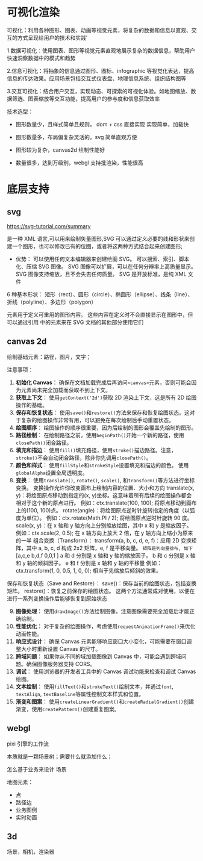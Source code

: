 # 可视化渲染

可视化：利用各种图形、图表、动画等视觉元素，将复杂的数据和信息以直观、交互的方式呈现给用户的技术和实践’

1.数据可视化：使用图表、图形等视觉元素直观地展示复杂的数据信息，帮助用户快速洞察数据中的模式和趋势

2.信息可视化：将抽象的信息通过图形、图标、infographic 等视觉化表达，提高信息的传达效果。应用场景包括交互式仪表盘、地理信息系统、组织结构图等

3.交互可视化：结合用户交互，实现动态、可探索的可视化体验。如地图缩放、数据筛选、图表缩放等交互功能，提高用户的参与度和信息获取效率


技术选型：

- 图形数量少，且样式简单且规则， dom + css 直接实现
  实现简单，加载快

- 图形数量多，布局偏复杂灵活的，svg
  简单直观方便

- 图形较为复杂，canvas2d
  绘制性能好

- 数量很多，达到万级别，webgl
  支持批渲染，性能很高

# 底层支持

## svg

https://svg-tutorial.com/summary

是一种 XML 语言,可以用来绘制矢量图形,SVG 可以通过定义必要的线和形状来创建一个图形，也可以修改已有的位图，或者将这两种方式结合起来创建图形;

- 优势：
  可以使用任何文本编辑器来创建绘画 SVG。
  可以搜索、索引、脚本化、压缩 SVG 图像。
  SVG 图像可以扩展，可以在任何分辨率上高质量显示。
  SVG 图像支持缩放，且不会失去任何质量。
  SVG 是开放标准，是纯 XML 文件

6 种基本形状：
矩形（rect）、圆形（circle）、椭圆形（ellipse）、线条（line）、折线（polyline）、多边形（polygon）

<defs> 元素用于定义可重用的图形内容。
这些内容在定义时不会直接显示在图形中，但可以通过引用 <defs> 中的元素来在 SVG 文档的其他部分使用它们

## canvas 2d

绘制基础元素：路径，图片，文字；

注意事项：

1. **初始化 Canvas**：
   确保在文档加载完成后再访问`<canvas>`元素，否则可能会因为元素尚未完全加载而获取不到上下文。
2. **获取上下文**：
   使用`getContext('2d')`获取 2D 渲染上下文，这是所有 2D 绘图操作的基础。
3. **保存和恢复状态**：
   使用`save()`和`restore()`方法来保存和恢复绘图状态。这对于复杂的绘图操作非常有用，可以避免在每次绘制后手动重置状态。
4. **绘图顺序**：
   绘图操作的顺序很重要，因为后绘制的图形会覆盖先绘制的图形。
5. **路径绘制**：
   在绘制路径之前，使用`beginPath()`开始一个新的路径，使用`closePath()`闭合路径。
6. **填充和描边**：
   使用`fill()`填充路径，使用`stroke()`描边路径。注意，`stroke()`不会自动闭合路径，除非你先调用`closePath()`。
7. **颜色和样式**：
   使用`fillStyle`和`strokeStyle`设置填充和描边的颜色。
   使用`globalAlpha`设置全局透明度。
8. **变换**：
   使用`translate()`, `rotate()`, `scale()`, 和`transform()`等方法进行坐标变换。
   变换操作允许你改变画布上绘制内容的位置、大小和方向
   translate(x, y)：将绘图原点移动到指定的(x, y)坐标。这意味着所有后续的绘图操作都会相对于这个新的原点进行。
   例如：ctx.translate(100, 100); 将原点移动到画布上的(100, 100)点。
   rotate(angle)：将绘图原点逆时针旋转指定的角度（以弧度为单位）。
   例如：ctx.rotate(Math.PI / 2); 将绘图原点逆时针旋转 90 度。
   scale(x, y)：在 x 轴和 y 轴方向上分别缩放绘图，其中 x 和 y 是缩放因子。
   例如：ctx.scale(2, 0.5); 在 x 轴方向上放大 2 倍，在 y 轴方向上缩小为原来的一半
   组合变换（Transform）：
   transform(a, b, c, d, e, f)：应用 2D 变换矩阵，其中 a, b, c, d 构成 2x2 矩阵，e, f 是平移向量。
   `矩阵是列向量排布, 如下`
   [a,c,e
   b,d,f
   0,0,1
   ]
   a 和 d 分别是 x 轴和 y 轴的缩放因子。
   b 和 c 分别是 x 轴和 y 轴的倾斜因子。
   e 和 f 分别是 x 轴和 y 轴的平移量
   例如：ctx.transform(1, 0, 0.5, 1, 0, 0); 相当于先缩放后倾斜的效果。

保存和恢复状态（Save and Restore）：
save()：保存当前的绘图状态，包括变换矩阵。
restore()：恢复之前保存的绘图状态。
这两个方法通常成对使用，以便在进行一系列变换操作后能够恢复到原始状态

9. **图像处理**：
   使用`drawImage()`方法绘制图像，注意图像需要完全加载后才能正确绘制。
10. **性能优化**：
    对于复杂的绘图操作，考虑使用`requestAnimationFrame()`来优化动画性能。
11. **响应式设计**：
    确保 Canvas 元素能够响应窗口大小变化，可能需要在窗口调整大小时重新设置 Canvas 的尺寸。
12. **跨域问题**：
    如果你从不同的域加载图像到 Canvas 中，可能会遇到跨域问题。确保图像服务器支持 CORS。
13. **调试**：
    使用浏览器的开发者工具中的 Canvas 调试功能来检查和调试 Canvas 绘图。
14. **文本绘制**：
    使用`fillText()`和`strokeText()`绘制文本，并通过`font`, `textAlign`, `textBaseline`等属性控制文本样式和位置。
15. **渐变和图案**：
    使用`createLinearGradient()`和`createRadialGradient()`创建渐变，使用`createPattern()`创建重复图案。

## webgl

pixi 引擎的工作流

本质就是一颗场景树；需要什么就添加什么；

怎么基于业务来设计 场景

地图元素：

- 点
- 路径边
- 业务图例
- 实时动画


## 3d

场景，相机，渲染器